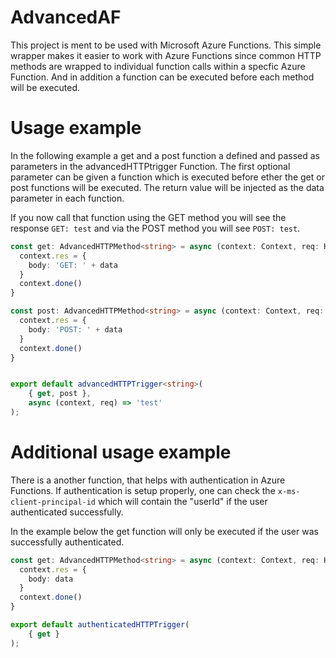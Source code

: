 # AdvancedAF
This project is ment to be used with Microsoft Azure Functions.
This simple wrapper makes it easier to work with Azure Functions since common HTTP methods are wrapped to individual function calls within a specfic Azure Function. And in addition a function can be executed before each method will be executed.

# Usage example
In the following example a get and a post function a defined and passed as parameters in the advancedHTTPtrigger Function. The first optional parameter can be given a function which is executed before ether the get or post functions will be executed. The return value will be injected as the data parameter in each function. 

If you now call that function using the GET method you will see the response `GET: test` and via the POST method you will see `POST: test`. 
```typescript
const get: AdvancedHTTPMethod<string> = async (context: Context, req: HttpRequest, data: String) => {
  context.res = {
    body: 'GET: ' + data
  }
  context.done()
}

const post: AdvancedHTTPMethod<string> = async (context: Context, req: HttpRequest, data: String) => {
  context.res = {
    body: 'POST: ' + data
  }
  context.done()
}


export default advancedHTTPTrigger<string>(
    { get, post },
    async (context, req) => 'test'
);
```

# Additional usage example
There is a another function, that helps with authentication in Azure Functions. If authentication is setup properly, one can check the `x-ms-client-principal-id` which will contain the "userId" if the user authenticated successfully. 

In the example below the get function will only be executed if the user was successfully authenticated. 

```typescript
const get: AdvancedHTTPMethod<string> = async (context: Context, req: HttpRequest, data: { userId: string; dataId: string }) => {
  context.res = {
    body: data
  }
  context.done()
}

export default authenticatedHTTPTrigger(
    { get }
);
```
